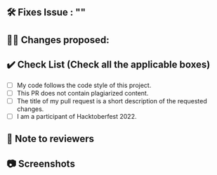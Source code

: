 <!-- If your PR fixes an open issue, use `Closes #101` to link your PR with the issue. #101 stands for the issue number you are fixing -->

## 🛠️ Fixes Issue : ""

<!-- Mention the issue number you have fixed. 
Example: 🛠️ Fixes Issue #31 -->

<!-- Remove this section if not applicable -->


## 👨‍💻 Changes proposed: 

<!-- List all the changes you have made in the project -->

<!-- DESCRIBE HERE -->

## ✔️ Check List (Check all the applicable boxes) <!-- Follow the below conventions to check the box -->

<!-- Mark all the applicable boxes. To mark the box as done follow the following conventions -->
<!--
[x] - Correct; marked as done
[ ] - Not correct; marked as **not** done
-->

- [ ] My code follows the code style of this project.
- [ ] This PR does not contain plagiarized content.
- [ ] The title of my pull request is a short description of the requested changes.
- [ ] I am a participant of Hacktoberfest 2022.

## 📄 Note to reviewers

<!-- Add notes to reviewers if applicable -->

## 📷 Screenshots

<!-- Write N/A if not available-->

<!-- Please don't forget to star this repository, it's FREE -->
